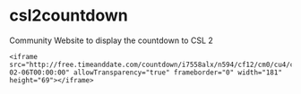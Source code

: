 # csl2countdown
Community Website to display the countdown to CSL 2
``` 
<iframe src="http://free.timeanddate.com/countdown/i7558alx/n594/cf12/cm0/cu4/ct0/cs0/ca0/cr0/ss0/cac000/cpc000/pcfff/tcfff/fs100/szw320/szh135/tatTime%20left%20to%20Event%20in/tac000/tptTime%20since%20Event%20started%20in/tpc000/mac000/mpc000/iso2020-02-06T00:00:00" allowTransparency="true" frameborder="0" width="181" height="69"></iframe>
``` 
